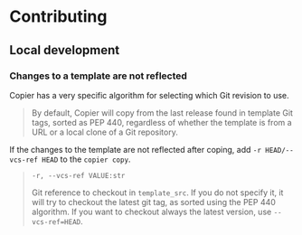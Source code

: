 # Contributing

## Local development

### Changes to a template are not reflected

Copier has a very specific algorithm for selecting which Git revision to use.

> By default, Copier will copy from the last release found in template Git tags, sorted as PEP 440, regardless of whether the template is from a URL or a local clone of a Git repository.

If the changes to the template are not reflected after coping, add `-r HEAD/--vcs-ref HEAD` to the `copier copy`.

> `-r, --vcs-ref VALUE:str`
>
> Git reference to checkout in `template_src`.
> If you do not specify it, it will try to
> checkout the latest git tag, as sorted using
> the PEP 440 algorithm. If you want to
> checkout always the latest version, use
> `--vcs-ref=HEAD`.
